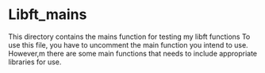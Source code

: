 # Libft_mains
This directory contains the mains function for testing my libft functions
To use this file, you have to uncomment the main function you intend to use. However,m there are some main functions that needs to include appropriate libraries for use.
